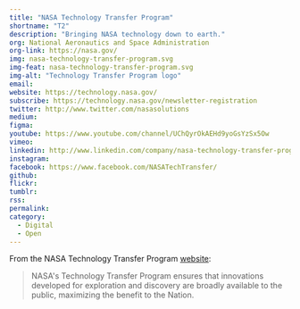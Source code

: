 ```yaml
---
title: "NASA Technology Transfer Program"
shortname: "T2"
description: "Bringing NASA technology down to earth."
org: National Aeronautics and Space Administration
org-link: https://nasa.gov/
img: nasa-technology-transfer-program.svg
img-feat: nasa-technology-transfer-program.svg
img-alt: "Technology Transfer Program logo"
email: 
website: https://technology.nasa.gov/
subscribe: https://technology.nasa.gov/newsletter-registration
twitter: http://www.twitter.com/nasasolutions
medium: 
figma: 
youtube: https://www.youtube.com/channel/UChQyrOkAEHd9yoGsYzSx5Ow
vimeo: 
linkedin: http://www.linkedin.com/company/nasa-technology-transfer-program
instagram: 
facebook: https://www.facebook.com/NASATechTransfer/
github: 
flickr: 
tumblr: 
rss: 
permalink: 
category:
  - Digital
  - Open
---
```


From the NASA Technology Transfer Program [website](https://technology.nasa.gov/):

> NASA's Technology Transfer Program ensures that innovations developed for exploration and discovery are broadly available to the public, maximizing the benefit to the Nation. 
